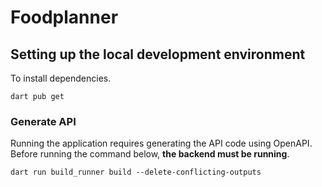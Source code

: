 # Foodplanner

## Setting up the local development environment
To install dependencies.

`dart pub get`

### Generate API
Running the application requires generating the API code using OpenAPI. Before running the command below, **the backend must be running**.

`dart run build_runner build --delete-conflicting-outputs`